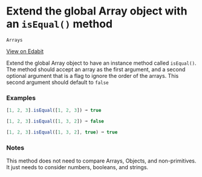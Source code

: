 # Extend the global Array object with an `isEqual()` method

`Arrays`

[View on Edabit](https://edabit.com/challenge/ngX9LEmCvRq7ud7J5)

Extend the global Array object to have an instance method called `isEqual()`. The method should accept an array as the first argument, and a second optional argument that is a flag to ignore the order of the arrays. This second argument should default to `false`

### Examples

```js
[1, 2, 3].isEqual([1, 2, 3]) ➞ true

[1, 2, 3].isEqual([1, 3, 2]) ➞ false

[1, 2, 3].isEqual([1, 3, 2], true) ➞ true
```

### Notes

This method does not need to compare Arrays, Objects, and non-primitives. It just needs to consider numbers, booleans, and strings.
